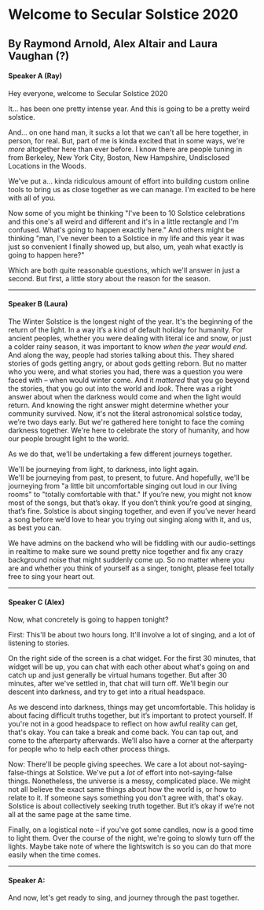 # Welcome to Secular Solstice 2020
## By Raymond Arnold, Alex Altair and Laura Vaughan (?)

#### Speaker A (Ray)

Hey everyone, welcome to Secular Solstice 2020

It... has been one pretty intense year. And this is going to be a pretty weird solstice.

And... on one hand man, it sucks a lot that we can't all be here together, in person, for real. But, part of me is kinda excited that in some ways, we're *more* altogether here than ever before. I know there are people tuning in from Berkeley, New York City, Boston, New Hampshire, Undisclosed Locations in the Woods. 

We've put a… kinda ridiculous amount of effort into building custom online tools to bring us as close together as we can manage. I'm excited to be here with all of you.

Now some of you might be thinking "I've been to 10 Solstice celebrations and this one's all weird and different and it's in a little rectangle and I'm confused. What's going to happen exactly here." And others might be thinking "man, I've never been to a Solstice in my life and this year it was just so convenient I finally showed up, but also, um, yeah what exactly is going to happen here?"

Which are both quite reasonable questions, which we'll answer in just a second. But first, a little story about the reason for the season.

****

#### Speaker B (Laura)

The Winter Solstice is the longest night of the year. It's the beginning of the return of the light. In a way it’s a kind of default holiday for humanity. For ancient peoples, whether you were dealing with literal ice and snow, or just a colder rainy season, it was important to know *when the year would end.*
And along the way, people had stories talking about this. They shared stories of gods getting angry, or about gods getting reborn. But no matter who you were, and what stories you had, there was a question you were faced with  – when would winter come. And it _mattered_ that you go beyond the stories, that you go out into the world and *look*. There was a right answer about when the darkness would come and when the light would return. And knowing the right answer might determine whether your community survived.
Now, it's not the literal astronomical solstice today, we’re two days early. But we're gathered here tonight to face the coming darkness together. We're here to celebrate the story of humanity, and how our people brought light to the world.


As we do that, we'll be undertaking a few different journeys together.

We'll be journeying from light, to darkness, into light again.  
We'll be journeying from past, to present, to future.
And hopefully, we'll be journeying from "a little bit uncomfortable singing out loud in our living rooms" to "totally comfortable with that." If you’re new, you might not know most of the songs, but that’s okay. If you don’t think you’re good at singing, that’s fine. Solstice is about singing together, and even if you’ve never heard a song before we’d love to hear you trying out singing along with it, and us, as best you can. 

We have admins on the backend who will be fiddling with our audio-settings in realtime to make sure we sound pretty nice together and fix any crazy background noise that might suddenly come up. So no matter where you are and whether you think of yourself as a singer, tonight, please feel totally free to sing your heart out. 

****

#### Speaker C (Alex)

Now, what concretely is going to happen tonight?

First: This'll be about two hours long. It'll involve a lot of singing, and a lot of listening to stories.

On the right side of the screen is a chat widget. For the first 30 minutes, that widget will be up, you can chat with each other about what's going on and catch up and just generally be virtual humans together. But after 30 minutes, after we've settled in, that chat will turn off. We'll begin our descent into darkness, and try to get into a ritual headspace.

As we descend into darkness, things may get uncomfortable. This holiday is about facing difficult truths together, but it’s important to  protect yourself. If you're not in a good headspace to reflect on how awful reality can get, that's okay. You can take a break and come back. You can tap out, and come to the afterparty afterwards. We’ll also have a corner at the afterparty for people who to help each other process things.

Now: There'll be people giving speeches. We care a lot about not-saying-false-things at Solstice. We've put a *lot* of effort into not-saying-false things. Nonetheless, the universe is a messy, complicated place. We might not all believe the exact same things about how the world is, or how to relate to it. If someone says something you don't agree with, that's okay. Solstice is about collectively seeking truth together. But it’s okay if we’re not all at the same page at the same time.

Finally, on a logistical note – if you've got some candles, now is a good time to light them. Over the course of the night, we're going to slowly turn off the lights. Maybe take note of where the lightswitch is so you can do that more easily when the time comes.

****

#### Speaker A:

And now, let's get ready to sing, and journey through the past together.
